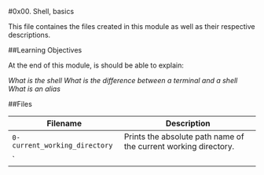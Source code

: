 #0x00. Shell, basics

This file containes the files created in this module as well as their respective descriptions.

##Learning Objectives

At the end of this module, is should be able to explain:

*What is the shell*
*What is the difference between a terminal and a shell*
*What is an alias*

##Files

| Filename | Description |
|-----------------|---------------------|
| `0-current_working_directory` | Prints the absolute path name of the current working directory. |
| `
